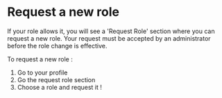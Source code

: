 # Request a new role

If your role allows it, you will see a 'Request Role' section where you can request a new role. Your request must be accepted by an administrator before the role change is effective.

To request a new role :&#x20;

1. Go to your profile
2. Go the request role section
3. Choose a role and request it !
